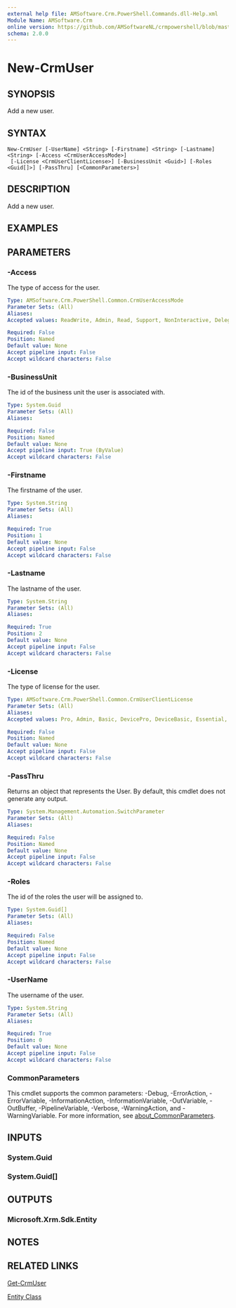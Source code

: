 ```yaml
---
external help file: AMSoftware.Crm.PowerShell.Commands.dll-Help.xml
Module Name: AMSoftware.Crm
online version: https://github.com/AMSoftwareNL/crmpowershell/blob/master/docs/New-CrmUser.md
schema: 2.0.0
---
```


# New-CrmUser

## SYNOPSIS
Add a new user.

## SYNTAX

```
New-CrmUser [-UserName] <String> [-Firstname] <String> [-Lastname] <String> [-Access <CrmUserAccessMode>]
 [-License <CrmUserClientLicense>] [-BusinessUnit <Guid>] [-Roles <Guid[]>] [-PassThru] [<CommonParameters>]
```

## DESCRIPTION
Add a new user.

## EXAMPLES

## PARAMETERS

### -Access
The type of access for the user.

```yaml
Type: AMSoftware.Crm.PowerShell.Common.CrmUserAccessMode
Parameter Sets: (All)
Aliases:
Accepted values: ReadWrite, Admin, Read, Support, NonInteractive, DelegatedAdmin

Required: False
Position: Named
Default value: None
Accept pipeline input: False
Accept wildcard characters: False
```

### -BusinessUnit
The id of the business unit the user is associated with.

```yaml
Type: System.Guid
Parameter Sets: (All)
Aliases:

Required: False
Position: Named
Default value: None
Accept pipeline input: True (ByValue)
Accept wildcard characters: False
```

### -Firstname
The firstname of the user.

```yaml
Type: System.String
Parameter Sets: (All)
Aliases:

Required: True
Position: 1
Default value: None
Accept pipeline input: False
Accept wildcard characters: False
```

### -Lastname
The lastname of the user.

```yaml
Type: System.String
Parameter Sets: (All)
Aliases:

Required: True
Position: 2
Default value: None
Accept pipeline input: False
Accept wildcard characters: False
```

### -License
The type of license for the user.

```yaml
Type: AMSoftware.Crm.PowerShell.Common.CrmUserClientLicense
Parameter Sets: (All)
Aliases:
Accepted values: Pro, Admin, Basic, DevicePro, DeviceBasic, Essential, DeviceEssential, Enterprise, DeviceEnterprise, Sales, Service, FieldService, ProjectService

Required: False
Position: Named
Default value: None
Accept pipeline input: False
Accept wildcard characters: False
```

### -PassThru
Returns an object that represents the User. By default, this cmdlet does not generate any output.

```yaml
Type: System.Management.Automation.SwitchParameter
Parameter Sets: (All)
Aliases:

Required: False
Position: Named
Default value: None
Accept pipeline input: False
Accept wildcard characters: False
```

### -Roles
The id of the roles the user will be assigned to.

```yaml
Type: System.Guid[]
Parameter Sets: (All)
Aliases:

Required: False
Position: Named
Default value: None
Accept pipeline input: False
Accept wildcard characters: False
```

### -UserName
The username of the user.

```yaml
Type: System.String
Parameter Sets: (All)
Aliases:

Required: True
Position: 0
Default value: None
Accept pipeline input: False
Accept wildcard characters: False
```

### CommonParameters
This cmdlet supports the common parameters: -Debug, -ErrorAction, -ErrorVariable, -InformationAction, -InformationVariable, -OutVariable, -OutBuffer, -PipelineVariable, -Verbose, -WarningAction, and -WarningVariable. For more information, see [about_CommonParameters](http://go.microsoft.com/fwlink/?LinkID=113216).

## INPUTS

### System.Guid

### System.Guid[]

## OUTPUTS

### Microsoft.Xrm.Sdk.Entity

## NOTES

## RELATED LINKS

[Get-CrmUser](Get-CrmUser.md)

[Entity Class](https://docs.microsoft.com/en-us/dotnet/api/microsoft.xrm.sdk.entity)
